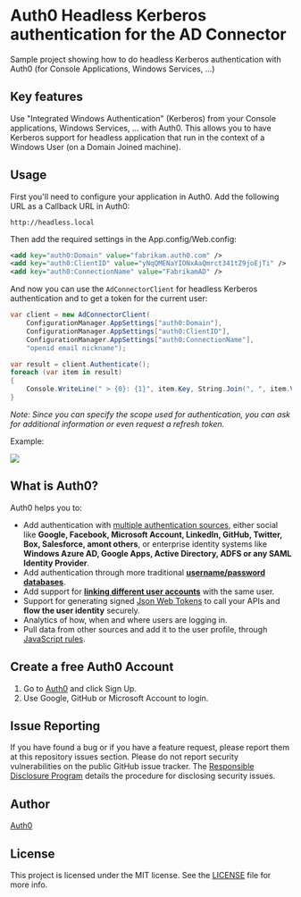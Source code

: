 # Auth0 Headless Kerberos authentication for the AD Connector

Sample project showing how to do headless Kerberos authentication with Auth0 (for Console Applications, Windows Services, ...)

## Key features

Use "Integrated Windows Authentication" (Kerberos) from your Console applications, Windows Services, ... with Auth0. This allows you to have Kerberos support for headless application that run in the context of a Windows User (on a Domain Joined machine).

## Usage

First you'll need to configure your application in Auth0. Add the following URL as a Callback URL in Auth0:

```
http://headless.local
```

Then add the required settings in the App.config/Web.config:

```xml
<add key="auth0:Domain" value="fabrikam.auth0.com" />
<add key="auth0:ClientID" value="yNqQMENaYIONxAaQmrct341tZ9joEjTi" />
<add key="auth0:ConnectionName" value="FabrikamAD" />
```

And now you can use the `AdConnectorClient` for headless Kerberos authentication and to get a token for the current user:

```csharp
var client = new AdConnectorClient(
	ConfigurationManager.AppSettings["auth0:Domain"],
	ConfigurationManager.AppSettings["auth0:ClientID"],
	ConfigurationManager.AppSettings["auth0:ConnectionName"],
	"openid email nickname");

var result = client.Authenticate();
foreach (var item in result)
{
	Console.WriteLine(" > {0}: {1}", item.Key, String.Join(", ", item.Value));
}
```

*Note: Since you can specify the scope used for authentication, you can ask for additional information or even request a refresh token.*

Example:

![](https://cdn.auth0.com/docs/img/ad-headless-result.png)

## What is Auth0?

Auth0 helps you to:

* Add authentication with [multiple authentication sources](https://docs.auth0.com/identityproviders), either social like **Google, Facebook, Microsoft Account, LinkedIn, GitHub, Twitter, Box, Salesforce, amont others**, or enterprise identity systems like **Windows Azure AD, Google Apps, Active Directory, ADFS or any SAML Identity Provider**.
* Add authentication through more traditional **[username/password databases](https://docs.auth0.com/mysql-connection-tutorial)**.
* Add support for **[linking different user accounts](https://docs.auth0.com/link-accounts)** with the same user.
* Support for generating signed [Json Web Tokens](https://docs.auth0.com/jwt) to call your APIs and **flow the user identity** securely.
* Analytics of how, when and where users are logging in.
* Pull data from other sources and add it to the user profile, through [JavaScript rules](https://docs.auth0.com/rules).

## Create a free Auth0 Account

1. Go to [Auth0](https://auth0.com) and click Sign Up.
2. Use Google, GitHub or Microsoft Account to login.

## Issue Reporting

If you have found a bug or if you have a feature request, please report them at this repository issues section. Please do not report security vulnerabilities on the public GitHub issue tracker. The [Responsible Disclosure Program](https://auth0.com/whitehat) details the procedure for disclosing security issues.

## Author

[Auth0](auth0.com)

## License

This project is licensed under the MIT license. See the [LICENSE](LICENSE) file for more info.
